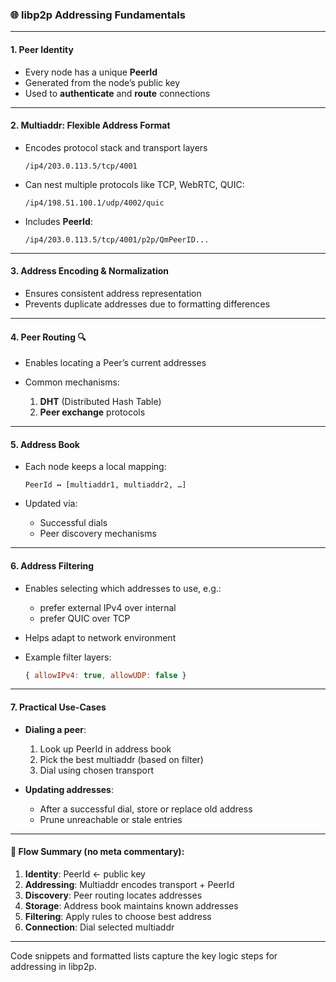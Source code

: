 ### 🌐 **libp2p Addressing Fundamentals**

---

#### 1. **Peer Identity**

* Every node has a unique **PeerId**
* Generated from the node’s public key
* Used to **authenticate** and **route** connections

---

#### 2. **Multiaddr: Flexible Address Format**

* Encodes protocol stack and transport layers

  ```
  /ip4/203.0.113.5/tcp/4001
  ```
* Can nest multiple protocols like TCP, WebRTC, QUIC:

  ```
  /ip4/198.51.100.1/udp/4002/quic
  ```
* Includes **PeerId**:

  ```
  /ip4/203.0.113.5/tcp/4001/p2p/QmPeerID...
  ```

---

#### 3. **Address Encoding & Normalization**

* Ensures consistent address representation
* Prevents duplicate addresses due to formatting differences

---

#### 4. **Peer Routing 🔍**

* Enables locating a Peer’s current addresses
* Common mechanisms:

  1. **DHT** (Distributed Hash Table)
  2. **Peer exchange** protocols

---

#### 5. **Address Book**

* Each node keeps a local mapping:

  ```
  PeerId ↔ [multiaddr1, multiaddr2, …]
  ```
* Updated via:

  * Successful dials
  * Peer discovery mechanisms

---

#### 6. **Address Filtering**

* Enables selecting which addresses to use, e.g.:

  * prefer external IPv4 over internal
  * prefer QUIC over TCP
* Helps adapt to network environment
* Example filter layers:

  ```js
  { allowIPv4: true, allowUDP: false }
  ```

---

#### 7. **Practical Use-Cases**

* **Dialing a peer**:

  1. Look up PeerId in address book
  2. Pick the best multiaddr (based on filter)
  3. Dial using chosen transport
* **Updating addresses**:

  * After a successful dial, store or replace old address
  * Prune unreachable or stale entries

---

#### 🔁 **Flow Summary (no meta commentary):**

1. **Identity**: PeerId ← public key
2. **Addressing**: Multiaddr encodes transport + PeerId
3. **Discovery**: Peer routing locates addresses
4. **Storage**: Address book maintains known addresses
5. **Filtering**: Apply rules to choose best address
6. **Connection**: Dial selected multiaddr

---

Code snippets and formatted lists capture the key logic steps for addressing in libp2p.
